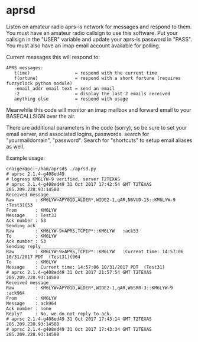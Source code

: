 # aprsd

Listen on amateur radio aprs-is network for messages and respond to them.
You must have an amateur radio callsign to use this software.  Put  your
callsign in the "USER" variable and update your aprs-is password in "PASS".
You must also have an imap email account available for polling.

Current messages this will respond to:
```
APRS messages:
   t(ime)                 = respond with the current time
   f(ortune)              = respond with a short fortune (requires fuzzyclock python module)
   -email_addr email text = send an email
   -2                     = display the last 2 emails received
   anything else          = respond with usage
```
 Meanwhile this code will monitor an imap mailbox and forward email
 to your BASECALLSIGN over the air.


There are additional parameters in the code (sorry), so be sure to set your
email server, and associated logins, passwords.  search for "yourmaildomain",
"password".  Search for "shortcuts" to setup email aliases as well.


Example usage:

```
craiger@pc:~/ham/aprsd$ ./aprsd.py
# aprsc 2.1.4-g408ed49
# logresp KM6LYW-9 verified, server T2TEXAS
# aprsc 2.1.4-g408ed49 31 Oct 2017 17:42:54 GMT T2TEXAS 205.209.228.93:14580
Received message______________
Raw        : KM6LYW>APY01D,ALDER*,WIDE2-1,qAR,N6VUD-15::KM6LYW-9 :Test31{53
From       : KM6LYW
Message    : Test31
Ack number : 53
Sending ack __________________
Raw        : KM6LYW-9>APRS,TCPIP*::KM6LYW   :ack53
To         : KM6LYW   
Ack number : 53
Sending reply_________________
Raw        : KM6LYW-9>APRS,TCPIP*::KM6LYW   :Current time: 14:57:06 10/31/2017 PDT  (Test31){964
To         : KM6LYW   
Message    : Current time: 14:57:06 10/31/2017 PDT  (Test31)
# aprsc 2.1.4-g408ed49 31 Oct 2017 21:57:54 GMT T2TEXAS 205.209.228.93:14580
Received message______________
Raw        : KM6LYW>APY01D,ALDER*,WIDE2-1,qAR,W6SRR-3::KM6LYW-9 :ack964
From       : KM6LYW
Message    : ack964
Ack number : none
Reply?     : No, we do not reply to ack.
# aprsc 2.1.4-g408ed49 31 Oct 2017 17:43:14 GMT T2TEXAS 205.209.228.93:14580
# aprsc 2.1.4-g408ed49 31 Oct 2017 17:43:34 GMT T2TEXAS 205.209.228.93:14580

```

